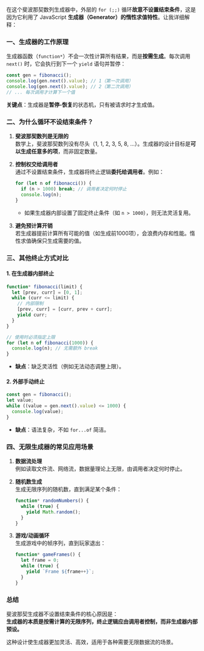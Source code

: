 在这个斐波那契数列生成器中，外层的 `for (;;)` 循环**故意不设置结束条件**，这是因为它利用了 JavaScript **生成器（Generator）的惰性求值特性**。让我详细解释：

### **一、生成器的工作原理**

生成器函数（`function*`）不会一次性计算所有结果，而是**按需生成**。每次调用 `next()` 时，它会执行到下一个 `yield` 语句并暂停：

```javascript
const gen = fibonacci();
console.log(gen.next().value); // 1（第一次调用）
console.log(gen.next().value); // 2（第二次调用）
// ... 每次调用才计算下一个值
```

**关键点**：生成器是**暂停-恢复**的状态机，只有被请求时才生成值。

### **二、为什么循环不设结束条件？**

1. **斐波那契数列是无限的**  
   数学上，斐波那契数列没有尽头（1, 1, 2, 3, 5, 8, ...）。生成器的设计目标是**可以生成任意多的项**，而非固定数量。

2. **控制权交给调用者**  
   通过不设置结束条件，生成器将终止逻辑**委托给调用者**。例如：

   ```javascript
   for (let n of fibonacci()) {
     if (n > 1000) break; // 调用者决定何时停止
     console.log(n);
   }
   ```

   - 如果生成器内部设置了固定终止条件（如 `n > 1000`），则无法灵活复用。

3. **避免预计算开销**  
   若生成器提前计算所有可能的值（如生成前1000项），会浪费内存和性能。惰性求值确保只生成需要的值。

### **三、其他终止方式对比**

#### 1. **在生成器内部终止**

```javascript
function* fibonacci(limit) {
  let [prev, curr] = [0, 1];
  while (curr <= limit) {
    // 内部限制
    [prev, curr] = [curr, prev + curr];
    yield curr;
  }
}

// 使用时必须指定上限
for (let n of fibonacci(1000)) {
  console.log(n); // 无需额外 break
}
```

- **缺点**：缺乏灵活性（例如无法动态调整上限）。

#### 2. **外部手动终止**

```javascript
const gen = fibonacci();
let value;
while ((value = gen.next().value) <= 1000) {
  console.log(value);
}
```

- **缺点**：语法复杂，不如 `for...of` 简洁。

### **四、无限生成器的常见应用场景**

1. **数据流处理**  
   例如读取文件流、网络流，数据量理论上无限，由调用者决定何时停止。

2. **随机数生成**  
   生成无限序列的随机数，直到满足某个条件：

   ```javascript
   function* randomNumbers() {
     while (true) {
       yield Math.random();
     }
   }
   ```

3. **游戏/动画循环**  
   生成游戏中的帧序列，直到玩家退出：
   ```javascript
   function* gameFrames() {
     let frame = 0;
     while (true) {
       yield `Frame ${frame++}`;
     }
   }
   ```

### **总结**

斐波那契生成器不设置结束条件的核心原因是：  
**生成器的本质是按需计算的无限序列，终止逻辑应由调用者控制，而非生成器内部预设。**

这种设计使生成器更加灵活、高效，适用于各种需要无限数据流的场景。
